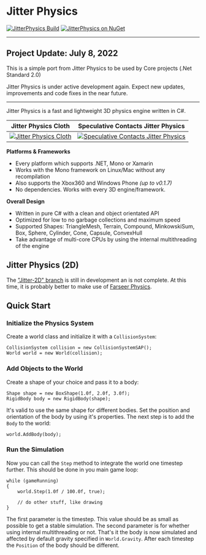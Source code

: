 # Jitter Physics
[![JitterPhysics Build][appveyor-badge]][appveyor-link] [![JitterPhysics on NuGet][nuget-badge]][nuget-link]

---
## Project Update: July 8, 2022

This is a simple port from Jitter Physics to be used by Core projects (.Net Standard 2.0)

Jitter Physics is under active development again. Expect new updates, improvements and code fixes in the near future.

---

Jitter Physics is a fast and lightweight 3D physics engine written in C#.

| Jitter Physics Cloth                  | Speculative Contacts Jitter Physics                  |
| :-----------------------------------: | :--------------------------------------------------: |
| [![Jitter Physics Cloth][img1]][vid1] | [![Speculative Contacts Jitter Physics][img2]][vid2] |


**Platforms & Frameworks**
 - Every platform which supports .NET, Mono or Xamarin
 - Works with the Mono framework on Linux/Mac without any recompilation 
 - Also supports the Xbox360 and Windows Phone _(up to v0.1.7)_
 - No dependencies. Works with every 3D engine/framework. 

**Overall Design** 
 - Written in pure C# with a clean and object orientated API 
 - Optimized for low to no garbage collections and maximum speed 
 - Supported Shapes: TriangleMesh, Terrain, Compound, MinkowskiSum, Box, Sphere, 
   Cylinder, Cone, Capsule, ConvexHull 
 - Take advantage of multi-core CPUs by using the internal multithreading of 
   the engine 

## Jitter Physics (2D)

The ["Jitter-2D" branch][jitter2d] is still in development an is not complete.
At this time, it is probably better to make use of [Farseer Physics][farseer].

## Quick Start

### Initialize the Physics System
Create a world class and initialize it with a `CollisionSystem`:

    CollisionSystem collision = new CollisionSystemSAP();
    World world = new World(collision);

### Add Objects to the World
Create a shape of your choice and pass it to a body:

    Shape shape = new BoxShape(1.0f, 2.0f, 3.0f);
    RigidBody body = new RigidBody(shape);

It's valid to use the same shape for different bodies. 
Set the position and orientation of the body by using it's properties. 
The next step is to add the `Body` to the world:
 
    world.AddBody(body);
 
### Run the Simulation
Now you can call the `Step` method to integrate the world one timestep further. 
This should be done in you main game loop:
 
    while (gameRunning)
    {
        world.Step(1.0f / 100.0f, true);
        
        // do other stuff, like drawing
    }
 
The first parameter is the timestep. This value should be as small as possible 
to get a stable simulation. The second parameter is for whether using internal 
multithreading or not. That's it the body is now simulated and affected by 
default gravity specified in `World.Gravity`. After each timestep the `Position` 
of the body should be different.


[img1]: http://img.youtube.com/vi/cM23EJOFp3E/0.jpg
[vid1]: http://www.youtube.com/watch?v=
[img2]: http://img.youtube.com/vi/bKP2GZLlPWA/0.jpg
[vid2]: http://www.youtube.com/watch?v=bKP2GZLlPWA
[jitter2d]: https://github.com/mattleibow/jitterphysics/tree/Jitter-2D
[farseer]: https://farseerphysics.codeplex.com/

[appveyor-badge]: https://img.shields.io/appveyor/ci/mattleibow/JitterPhysics/master.svg?style=flat-square
[appveyor-link]: https://ci.appveyor.com/project/mattleibow/jitterphysics
[nuget-badge]: https://img.shields.io/nuget/v/JitterPhysics.svg?style=flat-square
[nuget-link]: https://www.nuget.org/packages/JitterPhysics/

